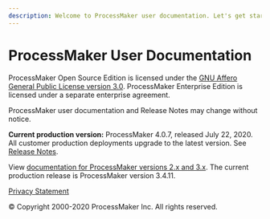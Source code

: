 ```yaml
---
description: Welcome to ProcessMaker user documentation. Let's get started.
---
```


# ProcessMaker User Documentation

ProcessMaker Open Source Edition is licensed under the [GNU Affero General Public License version 3.0](https://github.com/ProcessMaker/spark/blob/develop/LICENSE.txt). ProcessMaker Enterprise Edition is licensed under a separate enterprise agreement.

ProcessMaker user documentation and Release Notes may change without notice.

**Current production version:** ProcessMaker 4.0.7, released July 22, 2020. All customer production deployments upgrade to the latest version. See [Release Notes](https://processmaker.gitbook.io/processmaker-release-notes/processmaker-4.0.x/processmaker-4.0.7-release-notes).

View [documentation for ProcessMaker versions 2.x and 3.x](https://wiki.processmaker.com/). The current production release is ProcessMaker version 3.4.11.

[Privacy Statement](https://www.processmaker.com/privacy-statement)

© Copyright 2000-2020 ProcessMaker Inc. All rights reserved.

